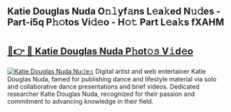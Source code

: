 ## Katie Douglas Nuda O𝚗𝚕yf𝚊ns L𝚎a𝚔ed N𝚞𝚍es - Part-i5q P𝚑𝚘tos Vi𝚍𝚎o - H𝚘𝚝 Part L𝚎a𝚔s fXAHM

# <h2><a href="http://kf52ao.oniu.top/?m=Katie+Douglas+Nuda">🔗👉 🔴 Katie Douglas Nuda P𝚑ot𝚘𝚜 V𝚒d𝚎o</a></h2>

[![Katie Douglas Nuda Nu𝚍e𝚜](https://i.imgur.com/0qMVB7G.gif)](http://kf52ao.oniu.top/?m=Katie+Douglas+Nuda)
Digital artist and web entertainer Katie Douglas Nuda, famed for publishing dance and lifestyle material via solo and collaborative dance presentations and brief videos. Dedicated researcher Katie Douglas Nuda, recognized for their passion and commitment to advancing knowledge in their field.  
